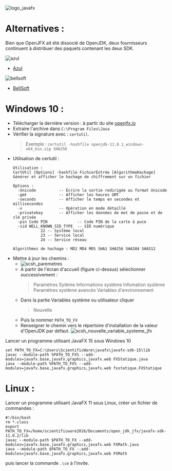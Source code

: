 ![logo_javafx](https://user-images.githubusercontent.com/19194678/47615543-82e5d600-dab0-11e8-8fdc-debe74393928.png)
 
# Alternatives :
Bien que OpenJFX ait été dissocié de OpenJDK, deux fournisseurs continuent à distribuer des paquets contenant les deux SDK.

![azul](https://user-images.githubusercontent.com/19194678/90957767-4d358c80-e490-11ea-97ee-55c862422431.png)
- [Azul](https://www.azul.com/)

![bellsoft](https://user-images.githubusercontent.com/19194678/90957883-c6cd7a80-e490-11ea-9ac2-2fc66edd2c22.png)
- [BellSoft](https://bell-sw.com)

# Windows 10 :
- Télécharger la dernière version : à partir du site [openjfx.io](https://openjfx.io/)
- Extraire l'archive dans `C:\Program Files\Java`
- Vérifier la signature avec : `certutil`.
  > Exemple : `certutil -hashfile openjdk-11.0.1_windows-x64_bin.zip SHA256`
- Utilisation de certutil :
  ```
  Utilisation :
  CertUtil [Options] -hashfile FichierEntrée [AlgorithmeHachage]
  Générer et afficher le hachage de chiffrement sur un fichier
  
  Options :
    -Unicode          -- Écrire la sortie redirigée au format Unicode
    -gmt              -- Afficher les heures GMT
    -seconds          -- Afficher le temps en secondes et millisecondes
    -v                -- Opération en mode détaillé
    -privatekey       -- Afficher les données de mot de passe et de clé privée
    -pin Code PIN             -- Code PIN de la carte à puce
    -sid WELL_KNOWN_SID_TYPE  -- SID numérique
              22 -- Système local
              23 -- Service local
              24 -- Service réseau
  
  Algorithmes de hachage : MD2 MD4 MD5 SHA1 SHA256 SHA384 SHA512
  ```
- Mettre à jour les chemins :
  - ![scsh_paremetres](https://user-images.githubusercontent.com/19194678/47615031-a8231600-daa9-11e8-845a-22185dd5dcef.png)
  - A partir de l'écran d'accueil (figure ci-dessus) sélectionner successivement :  
    > Paramètres
    > Sytème
    > Informations système
    > Infomation système
    > Paramètres système avancés
    > Variables d'environnement
  - Dans la partie Variables système ou utilisateur cliquer
    > Nouvelle
  - Puis la nommer `PATH_TO_FX`
  - Renseigner le chemin vers le répertoire d'installation de la valeur d'OpenJDK par défaut.
![scsh_nouvelle_variable_systeme_jfx](https://user-images.githubusercontent.com/19194678/47615635-79a93900-dab1-11e8-9847-a5d35420e001.png)

Lancer un programme utilisant JavaFX 15 sous Windows 10

```
set PATH_TO_FX=C:\Users\ScientificWare\javafx\javafx-sdk-15\lib
javac --module-path %PATH_TO_FX% --add-modules=javafx.base,javafx.graphics,javafx.web FXStatique.java
java --module-path %PATH_TO_FX% --add-modules=javafx.base,javafx.graphics,javafx.web fxstatique.FXStatique
```

# Linux :

Lancer un programme utilisant JavaFX 11 sous Linux, créer un fichier de commandes :
```
#!/bin/bash
rm *.class
export PATH_TO_FX=/home/scientificware2016/Documents/open_jdk_jfx/javafx-sdk-11.0.2/lib
javac --module-path $PATH_TO_FX --add-modules=javafx.base,javafx.graphics,javafx.web FXMath.java
java --module-path $PATH_TO_FX --add-modules=javafx.base,javafx.graphics,javafx.web FXMath
```

puis lancer la commande `.\ce` à l'invite.